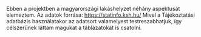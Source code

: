 Ebben a projektben a magyarországi lakáshelyzet néhány aspektusát elemeztem.
Az adatok forrása: https://statinfo.ksh.hu/
Mivel a Tájékoztatási adatbázis használatakor az adatsort valamelyest testreszabhatjuk, így célszerűnek láttam magukat a táblázatokat is csatolni.
